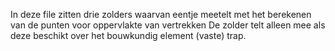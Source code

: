 In deze file zitten drie zolders waarvan eentje meetelt met het berekenen van de punten voor oppervlakte van vertrekken
De zolder telt alleen mee als deze beschikt over het bouwkundig element (vaste) trap.
